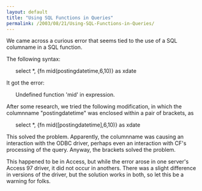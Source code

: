 ```yaml
---
layout: default
title: "Using SQL Functions in Queries"
permalink: /2003/08/21/Using-SQL-Functions-in-Queries/
---
```


<P>We came across a curious error that seems tied to the use of a SQL columname in a SQL function. </P>
<P>The following syntax:<BR>
<UL>select *, {fn mid(postingdatetime,6,10)} as xdate </UL>
<P>It got the error: </P>
<UL>Undefined function 'mid' in expression. </UL>
<P>After some research, we tried the following modification, in which the columnname "postingdatetime" was enclosed within a pair of brackets, as </P>
<UL>select *, {fn mid([postingdatetime],6,10)} as xdate </UL>
<P>This solved the problem. Apparently, the columnname was causing an interaction with the ODBC driver, perhaps even an interaction with CF's processing of the query. Anyway, the brackets solved the problem. </P>
<P>This happened to be in Access, but while the error arose in one server's Access 97 driver, it did not occur in anothers. There was a slight difference in versions of the driver, but the solution works in both, so let this be a warning for folks. </P>